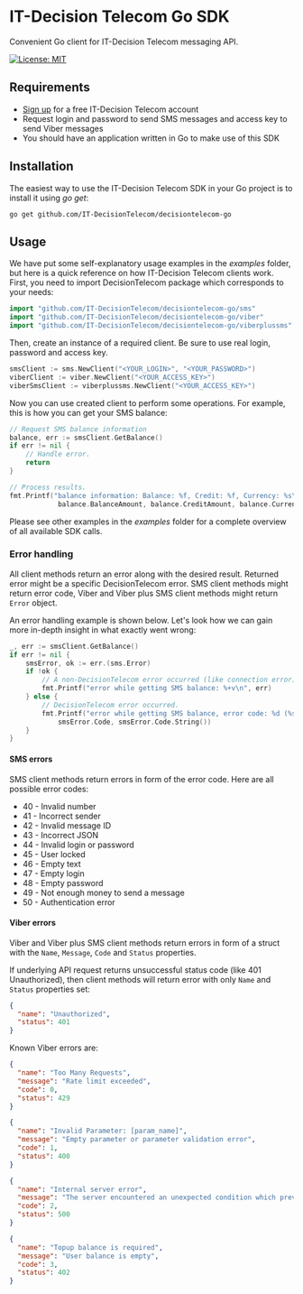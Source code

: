 IT-Decision Telecom Go SDK
===============================

Convenient Go client for IT-Decision Telecom messaging API.

[![License: MIT](https://img.shields.io/badge/License-MIT-yellow.svg)](https://opensource.org/licenses/MIT)

Requirements
-----

- [Sign up](https://web.it-decision.com/site/signup) for a free IT-Decision Telecom account
- Request login and password to send SMS messages and access key to send Viber messages
- You should have an application written in Go to make use of this SDK

Installation
-----

The easiest way to use the IT-Decision Telecom SDK in your Go project is to install it using _go get_:

```
go get github.com/IT-DecisionTelecom/decisiontelecom-go
```

Usage
-----

We have put some self-explanatory usage examples in the *examples* folder,
but here is a quick reference on how IT-Decision Telecom clients work.
First, you need to import DecisionTelecom package which corresponds to your needs: 

```go
import "github.com/IT-DecisionTelecom/decisiontelecom-go/sms"
import "github.com/IT-DecisionTelecom/decisiontelecom-go/viber"
import "github.com/IT-DecisionTelecom/decisiontelecom-go/viberplussms"
```

Then, create an instance of a required client. Be sure to use real login, password and access key.

```go
smsClient := sms.NewClient("<YOUR_LOGIN>", "<YOUR_PASSWORD>")
viberClient := viber.NewClient("<YOUR_ACCESS_KEY>")
viberSmsClient := viberplussms.NewClient("<YOUR_ACCESS_KEY>")
```

Now you can use created client to perform some operations. For example, this is how you can get your SMS balance:

```go
// Request SMS balance information
balance, err := smsClient.GetBalance()
if err != nil {
    // Handle error.
    return
}

// Process results.
fmt.Printf("balance information: Balance: %f, Credit: %f, Currency: %s\n",
			balance.BalanceAmount, balance.CreditAmount, balance.Currency)
```

Please see other examples in the _examples_ folder for a complete overview of all available SDK calls.

### Error handling
All client methods return an error along with the desired result. Returned error might be a specific DecisionTelecom error.
SMS client methods might return error code, Viber and Viber plus SMS client methods might return `Error` object.

An error handling example is shown below. Let's look how we can gain more in-depth insight in what exactly went wrong:

```go
_, err := smsClient.GetBalance()
if err != nil {
    smsError, ok := err.(sms.Error)
    if !ok {
        // A non-DecisionTelecom error occurred (like connection error).
        fmt.Printf("error while getting SMS balance: %+v\n", err)
    } else {
        // DecisionTelecom error occurred.
        fmt.Printf("error while getting SMS balance, error code: %d (%s)\n", 
            smsError.Code, smsError.Code.String())
    }
}
```

#### SMS errors
SMS client methods return errors in form of the error code. Here are all possible error codes:

- 40 - Invalid number
- 41 - Incorrect sender
- 42 - Invalid message ID
- 43 - Incorrect JSON
- 44 - Invalid login or password
- 45 - User locked
- 46 - Empty text
- 47 - Empty login
- 48 - Empty password
- 49 - Not enough money to send a message
- 50 - Authentication error

#### Viber errors
Viber and Viber plus SMS client methods return errors in form of a struct with the `Name`, `Message`, `Code` and `Status` properties.

If underlying API request returns unsuccessful status code (like 401 Unauthorized),
then client methods will return error with only `Name` and `Status` properties set:

```json
{
  "name": "Unauthorized",
  "status": 401
}
```

Known Viber errors are:

```json
{
  "name": "Too Many Requests",
  "message": "Rate limit exceeded",
  "code": 0,
  "status": 429
}
```

```json
{
  "name": "Invalid Parameter: [param_name]",
  "message": "Empty parameter or parameter validation error",
  "code": 1,
  "status": 400
}
```

```json
{
  "name": "Internal server error",
  "message": "The server encountered an unexpected condition which prevented it from fulfilling the request",
  "code": 2,
  "status": 500
}
```

```json
{
  "name": "Topup balance is required",
  "message": "User balance is empty",
  "code": 3,
  "status": 402
}
```